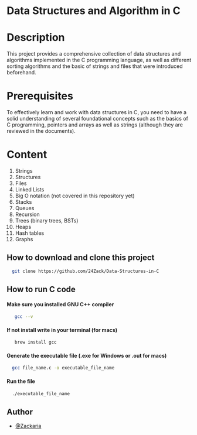 
# Data Structures and Algorithm in C

# Description

This project provides a comprehensive collection of data structures and algorithms implemented in the C programming language, as well as different sorting algorithms and the basic of strings and files that were introduced beforehand.

# Prerequisites
To effectively learn and work with data structures in C, you need to have a solid understanding of several foundational concepts such as the basics of C programming, pointers and arrays as well as strings (although they are reviewed in the documents). 
# Content
1. Strings
2. Structures
3. Files
4. Linked Lists
5. Big O notation (not covered in this repository yet)
6. Stacks
7. Queues
8. Recursion
9. Trees (binary trees, BSTs)
10. Heaps
11. Hash tables
12. Graphs

## How to download and clone this project
```bash
  git clone https://github.com/24Zack/Data-Structures-in-C

```

## How to run C code

#### Make sure you installed GNU C++ compiler

```bash
   gcc --v
```
#### If not install write in your terminal (for macs)

```bash
   brew install gcc
```
#### Generate the executable file (.exe for Windows or .out for macs)

```bash
  gcc file_name.c -o executable_file_name
```

#### Run the file

```bash
  ./executable_file_name
```

## Author

- [@Zackaria](https://github.com/24Zack)
